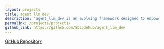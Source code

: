 ```yaml
---
layout: projects
title: agent_llm_dev
description: "agent_llm_dev is an evolving framework designed to empower the development of Language Model (LLM) agents. Initially tailored for software development tasks, it boasts post-processing capabilities for conversation outputs. Our vision is to transform this framework into a versatile tool, accommodating various domains, human-in-the-loop interactions, long-term and short-term memory, self-reflection, and additional features like web scraping. Join us in experimenting with cutting-edge agent concepts and contributing to the future of conversational AI."
permalink: /projects/project1/
github_link: https://github.com/SDcodehub/agent_llm_dev
---
```


[GitHub Repository](https://github.com/SDcodehub/agent_llm_dev) <!-- Replace with your actual GitHub repository link -->
